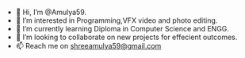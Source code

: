 - 👋 Hi, I’m @Amulya59.
- 👀 I’m interested in Programming,VFX video and photo editing.
- 🌱 I’m currently learning Diploma in Computer Science and ENGG.
- 💞️ I’m looking to collaborate on new projects for effecient outcomes.
- 📫 Reach me on shreeamulya59@gmail.com 

<!---
Amulya59/Amulya59 is a ✨ special ✨ repository because its `README.md` (this file) appears on your GitHub profile.
You can click the Preview link to take a look at your changes.
--->
